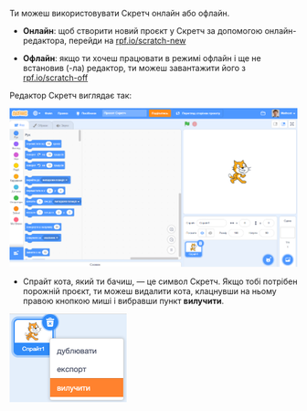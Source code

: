 Ти можеш використовувати Скретч онлайн або офлайн.

+ **Онлайн**: щоб створити новий проєкт у Скретч за допомогою онлайн-редактора, перейди на <a href="http://rpf.io/scratch-new" target="_blank">rpf.io/scratch-new</a>

+ **Офлайн**: якщо ти хочеш працювати в режимі офлайн і ще не встановив (-ла) редактор, ти можеш завантажити його з <a href="http://rpf.io/scratch-off" target="_blank">rpf.io/scratch-off</a>

Редактор Скретч виглядає так:

![знімок екрана](images/scratch-editor.png)

+ Спрайт кота, який ти бачиш, — це символ Скретч. Якщо тобі потрібен порожній проєкт, ти можеш видалити кота, клацнувши на ньому правою кнопкою миші і вибравши пункт **вилучити**.

![знімок екрана](images/delete.png)